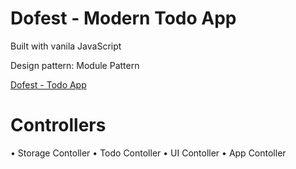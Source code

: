 # Dofest - Modern Todo App

Built with vanila JavaScript

Design pattern: Module Pattern

[Dofest  - Todo App](www.timokonkwo.com/dofest)


# Controllers
• Storage Contoller
• Todo Contoller
• UI Contoller
• App Contoller

